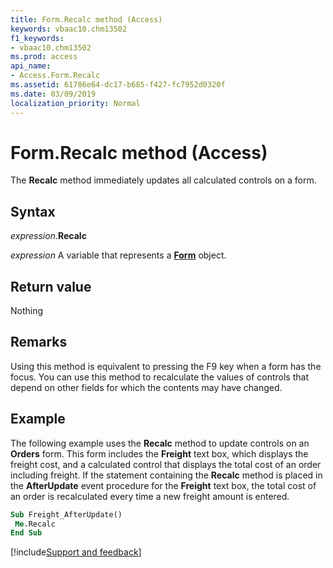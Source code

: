 ```yaml
---
title: Form.Recalc method (Access)
keywords: vbaac10.chm13502
f1_keywords:
- vbaac10.chm13502
ms.prod: access
api_name:
- Access.Form.Recalc
ms.assetid: 61786e64-dc17-b685-f427-fc7952d0320f
ms.date: 03/09/2019
localization_priority: Normal
---
```



# Form.Recalc method (Access)

The **Recalc** method immediately updates all calculated controls on a form.


## Syntax

_expression_.**Recalc**

_expression_ A variable that represents a **[Form](Access.Form.md)** object.


## Return value

Nothing


## Remarks

Using this method is equivalent to pressing the F9 key when a form has the focus. You can use this method to recalculate the values of controls that depend on other fields for which the contents may have changed.


## Example

The following example uses the **Recalc** method to update controls on an **Orders** form. This form includes the **Freight** text box, which displays the freight cost, and a calculated control that displays the total cost of an order including freight. If the statement containing the **Recalc** method is placed in the **AfterUpdate** event procedure for the **Freight** text box, the total cost of an order is recalculated every time a new freight amount is entered.

```vb
Sub Freight_AfterUpdate() 
 Me.Recalc 
End Sub
```


[!include[Support and feedback](~/includes/feedback-boilerplate.md)]
